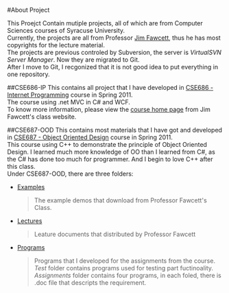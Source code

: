#About Project

This Proejct Contain mutiple projects, all of which are from Computer Sciences courses of Syracuse University.    
Currently, the projects are all from Professor [Jim Fawcett](http://www.lcs.syr.edu/faculty/fawcett/), thus he has most copyrights for the lecture material.    
The projects are previous controled by Subversion, the server is *VirtualSVN Server Manager*. Now they are migrated to Git.    
After I move to Git, I recgonized that it is not good idea to put everything in one repository.     

##CSE686-IP
This contains all project that I have developed in [CSE686 - Internet Programming](http://www.lcs.syr.edu/faculty/fawcett/handouts/webpages/CSE686.htm "Course Page") course in Spring 2011.   
The course using .net MVC in C# and WCF.   
To know more information, please view the [course home page](http://www.lcs.syr.edu/faculty/fawcett/handouts/webpages/CSE686.htm) from Jim Fawcett's class website.   


##CSE687-OOD
This contains most materials that I have got and developed in [CSE687 - Object Oriented Design](http://www.lcs.syr.edu/faculty/fawcett/handouts/webpages/CSE687.htm "Course Page") course in Spring 2011.    
This course using C++ to demonstrate the principle of Object Oriented Design. I learned much more knowledge of OO than I learned from C#, as the C# has done too much for programmer. And I begin to love C++ after this class.    
Under CSE687-OOD, there are three folders:    

- [Examples](SU-Courses/tree/master/CSE687-OOD/Examples "Go into folder")    
	> The example demos that download from Professor Fawcett's Class.   
	
- [Lectures](SU-Courses/tree/master/CSE687-OOD/Lectures "Go into folder")   
	> Leature documents that distributed by Professor Fawcett    
	
- [Programs](SU-Courses/tree/master/CSE687-OOD/Programs "Go into folder")    
	> Programs that I developed for the assignments from the course.    
	> *Test* folder contains programs used for testing part fuctinoality.    
	> *Assignments* folder contains four programs, in each foled, there is \.doc file that descripts the requirement.

